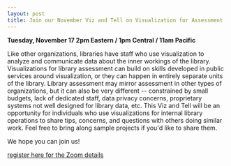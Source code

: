 ```yaml
---
layout: post
title: Join our November Viz and Tell on Visualization for Assessment
---
```

**Tuesday, November 17
2pm Eastern / 1pm Central / 11am Pacific**

Like other organizations, libraries have staff who use visualization to analyze and communicate data about the inner workings of the library. Visualizations for library assessment can build on skills developed in public services around visualization, or they can happen in entirely separate units of the library. Library assessment may mirror assessment in other types of organizations, but it can also be very different -- constrained by small budgets, lack of dedicated staff, data privacy concerns, proprietary systems not well designed for library data, etc. This Viz and Tell will be an opportunity for individuals who use visualizations for internal library operations to share tips, concerns, and questions with others doing similar work. Feel free to bring along sample projects if you'd like to share them.

We hope you can join us!

[register here for the Zoom details](https://duke.zoom.us/meeting/register/tJYvfu2upj8tHtQu6n1wl_R5grVzzSeXGXcF)
